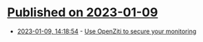 # [Published on 2023-01-09](index.md)

* [2023-01-09, 14:18:54](https://news.ycombinator.com/item?id=34310561) - [Use OpenZiti to secure your monitoring](https://blog.openziti.io/zero-trust-monitoring-with-openziti)
